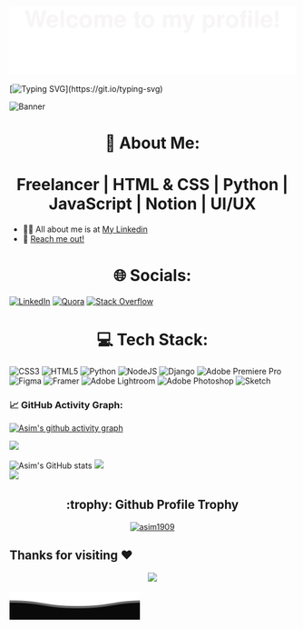 ![](assets/Bottom_up.svg)

<!--   my-ticker --> 


[![Typing SVG](https://readme-typing-svg.herokuapp.com?color=%2336BCF7&center=true&vCenter=true&width=600&lines=Hi+there+👋,+I+am+Asim+Rana;+Welcome+to+My+Profile+!;Always+learning+new+things+!+!+!)](https://git.io/typing-svg)


![Banner](https://user-images.githubusercontent.com/118390636/212413036-7883ce7f-11d9-478c-a49e-7b9079bc66bc.png)

# <h1 align="center">💫 About Me: </h1>
<h1 align="center"> Freelancer | HTML & CSS | Python | JavaScript | Notion | UI/UX </h1>

- 👨‍💻 All about me is at [My Linkedin](https://www.linkedin.com/in/asim-rana/)
- 📧 [Reach me out!](work.asimrana@gmail.com)

# <h1 align="center"> 🌐 Socials: </h1>
[![LinkedIn](https://img.shields.io/badge/LinkedIn-%230077B5.svg?logo=linkedin&logoColor=white)](https://linkedin.com/in/asim-rana/) [![Quora](https://img.shields.io/badge/Quora-%23B92B27.svg?logo=Quora&logoColor=white)](https://quora.com/profile/Asim-Rana-73) [![Stack Overflow](https://img.shields.io/badge/-Stackoverflow-FE7A16?logo=stack-overflow&logoColor=white)](https://stackoverflow.com/users/20802475)

# <h1 align="center"> 💻 Tech Stack: </h1>
![CSS3](https://img.shields.io/badge/css3-%231572B6.svg?style=for-the-badge&logo=css3&logoColor=white) ![HTML5](https://img.shields.io/badge/html5-%23E34F26.svg?style=for-the-badge&logo=html5&logoColor=white) ![Python](https://img.shields.io/badge/python-3670A0?style=for-the-badge&logo=python&logoColor=ffdd54)  ![NodeJS](https://img.shields.io/badge/node.js-6DA55F?style=for-the-badge&logo=node.js&logoColor=white) ![Django](https://img.shields.io/badge/django-%23092E20.svg?style=for-the-badge&logo=django&logoColor=white) ![Adobe Premiere Pro](https://img.shields.io/badge/Adobe%20Premiere%20Pro-9999FF.svg?style=for-the-badge&logo=Adobe%20Premiere%20Pro&logoColor=white) ![Figma](https://img.shields.io/badge/figma-%23F24E1E.svg?style=for-the-badge&logo=figma&logoColor=white) ![Framer](https://img.shields.io/badge/Framer-black?style=for-the-badge&logo=framer&logoColor=blue) ![Adobe Lightroom](https://img.shields.io/badge/Adobe%20Lightroom-31A8FF.svg?style=for-the-badge&logo=Adobe%20Lightroom&logoColor=white) ![Adobe Photoshop](https://img.shields.io/badge/adobephotoshop-%2331A8FF.svg?style=for-the-badge&logo=adobephotoshop&logoColor=white) ![Sketch](https://img.shields.io/badge/Sketch-FFB387?style=for-the-badge&logo=sketch&logoColor=black)

<!--   GitHub stats graph -->
### 📈 GitHub Activity Graph:
[![Asim's github activity graph](https://github-readme-activity-graph.cyclic.app/graph?username=asim1909&theme=github-compact)](https://github.com/asim1909/github-readme-activity-graph)


<img width="0" src="https://visitor-badge.glitch.me/badge?page_id=asim1909" />


![Asim's GitHub stats](https://github-readme-stats.vercel.app/api?username=asim1909&show_icons=true&theme=radical)
![](https://github-readme-streak-stats.herokuapp.com/?user=asim1909&theme=dark&hide_border=false)<br/>
![](https://github-readme-stats.vercel.app/api/top-langs/?username=asim1909&theme=radical&hide_border=false&include_all_commits=false&count_private=false&layout=compact)

<h2 align="center"> :trophy: Github Profile Trophy </h1>

<p align="center"> 
<a href="https://github.com/ryo-ma/github-profile-trophy"><img src="https://github-profile-trophy.vercel.app/?username=asim1909&theme=radical" alt="asim1909" /></a>
</p>


## Thanks for visiting :heart:

<p align="center"> 
<img src="https://profile-counter.glitch.me/asim1909/count.svg"> 
</p>


![Bottom](assets/Bottom_down.svg)
